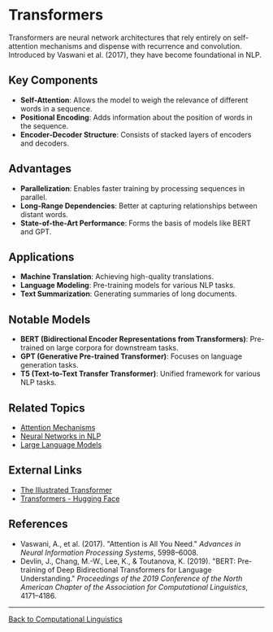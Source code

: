 # Transformers

Transformers are neural network architectures that rely entirely on self-attention mechanisms and dispense with recurrence and convolution. Introduced by Vaswani et al. (2017), they have become foundational in NLP.

## Key Components

- **Self-Attention**: Allows the model to weigh the relevance of different words in a sequence.
- **Positional Encoding**: Adds information about the position of words in the sequence.
- **Encoder-Decoder Structure**: Consists of stacked layers of encoders and decoders.

## Advantages

- **Parallelization**: Enables faster training by processing sequences in parallel.
- **Long-Range Dependencies**: Better at capturing relationships between distant words.
- **State-of-the-Art Performance**: Forms the basis of models like BERT and GPT.

## Applications

- **Machine Translation**: Achieving high-quality translations.
- **Language Modeling**: Pre-training models for various NLP tasks.
- **Text Summarization**: Generating summaries of long documents.

## Notable Models

- **BERT (Bidirectional Encoder Representations from Transformers)**: Pre-trained on large corpora for downstream tasks.
- **GPT (Generative Pre-trained Transformer)**: Focuses on language generation tasks.
- **T5 (Text-to-Text Transfer Transformer)**: Unified framework for various NLP tasks.

## Related Topics

- [Attention Mechanisms](Attention-Mechanisms.md)
- [Neural Networks in NLP](Neural-Networks-in-NLP.md)
- [Large Language Models](Large-Language-Models.md)

## External Links

- [The Illustrated Transformer](https://jalammar.github.io/illustrated-transformer/)
- [Transformers - Hugging Face](https://huggingface.co/transformers/)

## References

- Vaswani, A., et al. (2017). "Attention is All You Need." *Advances in Neural Information Processing Systems*, 5998–6008.
- Devlin, J., Chang, M.-W., Lee, K., & Toutanova, K. (2019). "BERT: Pre-training of Deep Bidirectional Transformers for Language Understanding." *Proceedings of the 2019 Conference of the North American Chapter of the Association for Computational Linguistics*, 4171–4186.

---

[Back to Computational Linguistics](README.md)
